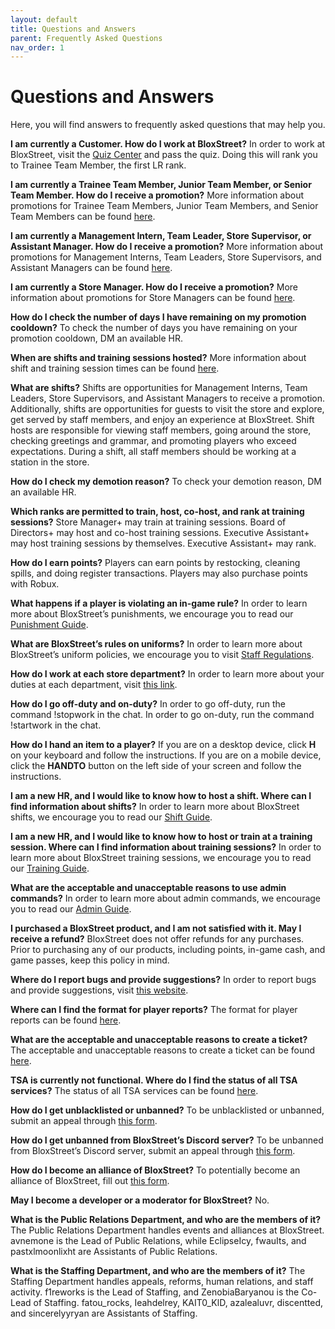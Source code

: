 ```yaml
---
layout: default
title: Questions and Answers
parent: Frequently Asked Questions
nav_order: 1
---
```


# Questions and Answers

Here, you will find answers to frequently asked questions that may help you.

**I am currently a Customer. How do I work at BloxStreet?**
In order to work at BloxStreet, visit the [Quiz Center](https://www.roblox.com/games/652098479/Quiz-Center) and pass the quiz. Doing this will rank you to Trainee Team Member, the first LR rank.

**I am currently a Trainee Team Member, Junior Team Member, or Senior Team Member. How do I receive a promotion?**
More information about promotions for Trainee Team Members, Junior Team Members, and Senior Team Members can be found [here](https://support.bloxstreet.store/staff-information/staff-promotions.html#trainee-team-member-senior-team-member).

**I am currently a Management Intern, Team Leader, Store Supervisor, or Assistant Manager. How do I receive a promotion?**
More information about promotions for Management Interns, Team Leaders, Store Supervisors, and Assistant Managers can be found [here](https://support.bloxstreet.store/staff-information/staff-promotions.html#management-intern-assistant-manager).

**I am currently a Store Manager. How do I receive a promotion?**
More information about promotions for Store Managers can be found [here](https://support.bloxstreet.store/staff-information/staff-promotions.html#store-manager-store-executive).

**How do I check the number of days I have remaining on my promotion cooldown?**
To check the number of days you have remaining on your promotion cooldown, DM an available HR.

**When are shifts and training sessions hosted?**
More information about shift and training session times can be found [here](https://support.bloxstreet.store/staff-information/shift-training-times.html).

**What are shifts?**
Shifts are opportunities for Management Interns, Team Leaders, Store Supervisors, and Assistant Managers to receive a promotion. Additionally, shifts are opportunities for guests to visit the store and explore, get served by staff members, and enjoy an experience at BloxStreet. Shift hosts are responsible for viewing staff members, going around the store, checking greetings and grammar, and promoting players who exceed expectations. During a shift, all staff members should be working at a station in the store.

**How do I check my demotion reason?**
To check your demotion reason, DM an available HR.

**Which ranks are permitted to train, host, co-host, and rank at training sessions?**
Store Manager+ may train at training sessions. Board of Directors+ may host and co-host training sessions. Executive Assistant+ may host training sessions by themselves. Executive Assistant+ may rank.

**How do I earn points?**
Players can earn points by restocking, cleaning spills, and doing register transactions. Players may also purchase points with Robux.

**What happens if a player is violating an in-game rule?**
In order to learn more about BloxStreet’s punishments, we encourage you to read our [Punishment Guide](https://support.bloxstreet.store/guides/punishment-guide.html).

**What are BloxStreet’s rules on uniforms?**
In order to learn more about BloxStreet’s uniform policies, we encourage you to visit [Staff Regulations](https://support.bloxstreet.store/staff-information/staff-regulations.html).

**How do I work at each store department?**
In order to learn more about your duties at each department, visit [this link](https://support.bloxstreet.store/staff-information/store-jobs.html#store-departments).

**How do I go off-duty and on-duty?**
In order to go off-duty, run the command !stopwork in the chat. In order to go on-duty, run the command !startwork in the chat.

**How do I hand an item to a player?**
If you are on a desktop device, click **H** on your keyboard and follow the instructions. If you are on a mobile device, click the **HANDTO** button on the left side of your screen and follow the instructions.

**I am a new HR, and I would like to know how to host a shift. Where can I find information about shifts?**
In order to learn more about BloxStreet shifts, we encourage you to read our [Shift Guide](https://support.bloxstreet.store/guides/shift-guide.html).

**I am a new HR, and I would like to know how to host or train at a training session. Where can I find information about training sessions?**
In order to learn more about BloxStreet training sessions, we encourage you to read our [Training Guide](https://support.bloxstreet.store/guides/training-guide.html).

**What are the acceptable and unacceptable reasons to use admin commands?**
In order to learn more about admin commands, we encourage you to read our [Admin Guide](https://support.bloxstreet.store/guides/admin-guide.html).

**I purchased a BloxStreet product, and I am not satisfied with it. May I receive a refund?**
BloxStreet does not offer refunds for any purchases. Prior to purchasing any of our products, including points, in-game cash, and game passes, keep this policy in mind.

**Where do I report bugs and provide suggestions?**
In order to report bugs and provide suggestions, visit [this website](https://feedback.bloxstreet.store/).

**Where can I find the format for player reports?**
The format for player reports can be found [here](https://support.bloxstreet.store/tickets/player-reports.html).

**What are the acceptable and unacceptable reasons to create a ticket?**
The acceptable and unacceptable reasons to create a ticket can be found [here](https://support.bloxstreet.store/tickets/ticket-reports.html).

**TSA is currently not functional. Where do I find the status of all TSA services?**
The status of all TSA services can be found [here](https://status.bloxstreet.store/).

**How do I get unblacklisted or unbanned?**
To be unblacklisted or unbanned, submit an appeal through [this form](https://bit.ly/blacklistbanappeals).

**How do I get unbanned from BloxStreet’s Discord server?**
To be unbanned from BloxStreet’s Discord server, submit an appeal through [this form](https://bit.ly/discordbanappeals).

**How do I become an alliance of BloxStreet?**
To potentially become an alliance of BloxStreet, fill out [this form](https://bit.ly/bloxstreetallianceapplication).

**May I become a developer or a moderator for BloxStreet?**
No.

**What is the Public Relations Department, and who are the members of it?**
The Public Relations Department handles events and alliances at BloxStreet. avnemone is the Lead of Public Relations, while EclipseIcy, fwauIts, and pastxlmoonlixht are Assistants of Public Relations.

**What is the Staffing Department, and who are the members of it?**
The Staffing Department handles appeals, reforms, human relations, and staff activity. f1reworks is the Lead of Staffing, and ZenobiaBaryanou is the Co-Lead of Staffing. fatou_rocks, Ieahdelrey, KAIT0_KlD, azalealuvr, discentted, and sincerelyyryan are Assistants of Staffing.



